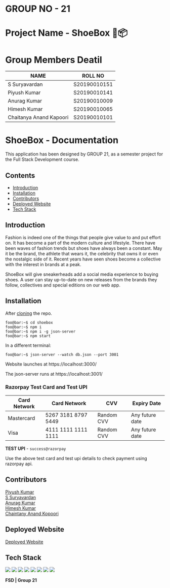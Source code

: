 
# GROUP NO - 21

# Project Name - ShoeBox 👞📦

# Group Members Deatil

| NAME | ROLL NO |
|------|---------|
|S Suryavardan| S20190010151 |
|Piyush Kumar | S20190010141 |
|Anurag Kumar | S20190010009 |
|Himesh Kumar | S20190010065 |
|Chaitanya Anand Kapoori | S20190010101 |

# ShoeBox - Documentation
This application has been designed by GROUP 21, as a semester project for the Full Stack Development course.

## Contents
<ul> 
    <li><a href="#introduction">Introduction</a></li>
    <li><a href="#installation">Installation</a>
    </li>
    <li><a href="#contributors">Contributors</a></li>
    <li><a href="#deployed-website">Deployed Website</a></li>
    <li><a href="#tech-stack">Tech Stack</a></li>
   </ul>

## Introduction
Fashion is indeed one of the things that people give value to and put effort on. It has become a part of the modern culture and lifestyle. There have been waves of fashion trends but shoes have always been a constant. May it be the brand, the athlete that wears it, the celebrity that owns it or even the nostalgic side of it. Recent years have seen shoes become a collective with the interest in brands at a peak.

ShoeBox will give sneakerheads add a social media experience to buying shoes. A user can stay up-to-date on new releases from the brands they follow, collectives and special editions on our web app.

## Installation
After [cloning](https://docs.github.com/en/github/creating-cloning-and-archiving-repositories/cloning-a-repository) the repo.
```console
foo@bar:~$ cd shoebox
foo@bar:~$ npm i
foo@bar:~$ npm i -g json-server
foo@bar:~$ npm start
```
In a different terminal:
```console
foo@bar:~$ json-server --watch db.json --port 3001
```
Website launches at https://localhost:3000/

The json-server runs at https://localhost:3001/

### Razorpay Test Card and Test UPI

| Card Network |Card Network | CVV |Expiry Date |
|------|---------|------|------------|
|Mastercard| 5267 3181 8797 5449 | Random CVV |Any future date|
|Visa | 4111 1111 1111 1111 |Random CVV |Any future date|

**TEST UPI** - ``` success@razorpay ```

Use the above test card and test upi details to check payment using razorpay api. 




## Contributors
[Piyush Kumar](https://github.com/piyush9311)<br>
[S Suryavardan](https://github.com/surya1701)<br>
[Anurag Kumar](https://github.com/anu725053)<br>
[Himesh Kumar](https://github.com/Himesh18)<br>
[Chaintany Anand Kopoori](https://github.com/chaitanya9993)<br>

## Deployed Website
[Deployed Website](https://benevolent-gelato-ba9e27.netlify.app/)

## Tech Stack
<img src="https://img.shields.io/badge/React-20232A?style=for-the-badge&logo=react&logoColor=61DAFB"/>
<img src="https://img.shields.io/badge/Redux-593D88?style=for-the-badge&logo=redux&logoColor=white"/>
<img src="https://img.shields.io/badge/HTML5-E34F26?style=for-the-badge&logo=html5&logoColor=white"/>
<img src="https://img.shields.io/badge/CSS3-1572B6?style=for-the-badge&logo=css3&logoColor=white"/>
<img src="https://img.shields.io/badge/Bootstrap-563D7C?style=for-the-badge&logo=bootstrap&logoColor=white"/>
<img src="https://img.shields.io/badge/styled--components-DB7093?style=for-the-badge&logo=styled-components&logoColor=white"/>
<img src="https://img.shields.io/badge/Material--UI-0081CB?style=for-the-badge&logo=material-ui&logoColor=white"/>
<img src="https://img.shields.io/badge/React_Router-CA4245?style=for-the-badge&logo=react-router&logoColor=white"/>

**FSD | Group 21**
